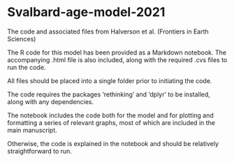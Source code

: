 # Svalbard-age-model-2021
The code and associated files from Halverson et al. (Frontiers in Earth Sciences)

The R code for this model has been provided as a Markdown notebook. The accompanying .html file is also included, along with the required .cvs files to run the code. 

All files should be placed into a single folder prior to initiating the code.

The code requires the packages ‘rethinking’ and ‘dplyr’ to be installed, along with any dependencies. 

The notebook includes the code both for the model and for plotting and formatting a series of relevant graphs, most of which are included in the main manuscript. 

Otherwise, the code is explained in the notebook and should be relatively straightforward to run. 
